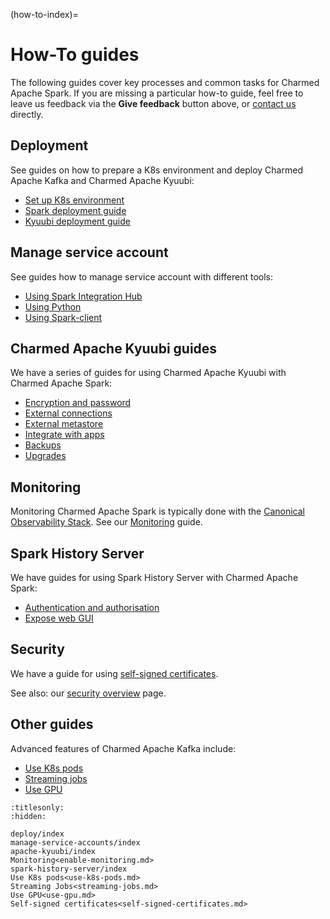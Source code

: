 (how-to-index)=
# How-To guides

The following guides cover key processes and common tasks for Charmed Apache Spark.
If you are missing a particular how-to guide, feel free to leave us feedback via the
**Give feedback** button above, or [contact us](reference-contacts) directly.

## Deployment

See guides on how to prepare a K8s environment and deploy
Charmed Apache Kafka and Charmed Apache Kyuubi:

* [Set up K8s environment](how-to-deploy-environment)
* [Spark deployment guide](how-to-deploy-spark)
* [Kyuubi deployment guide](how-to-deploy-kyuubi)

## Manage service account

See guides how to manage service account with different tools:

* [Using Spark Integration Hub](how-to-service-accounts-integration-hub)
* [Using Python](how-to-service-accounts-python)
* [Using Spark-client](how-to-service-accounts-spark-client)

## Charmed Apache Kyuubi guides

We have a series of guides for using Charmed Apache Kyuubi with Charmed Apache Spark:

* [Encryption and password](how-to-apache-kyuubi-encryption-and-passwords)
* [External connections](how-to-apache-kyuubi-external-connections)
* [External metastore](how-to-apache-kyuubi-external-metastore)
* [Integrate with apps](how-to-apache-kyuubi-integrate-with-applications)
* [Backups](how-to-apache-kyuubi-back-up-and-restore)
* [Upgrades](how-to-apache-kyuubi-upgrade)

## Monitoring

Monitoring Charmed Apache Spark is typically done with the
[Canonical Observability Stack](https://charmhub.io/topics/canonical-observability-stack).
See our [Monitoring](how-to-monitoring) guide.

## Spark History Server

We have guides for using Spark History Server with Charmed Apache Spark:

* [Authentication and authorisation](how-to-spark-history-server-auth)
* [Expose web GUI](how-to-spark-history-server-expose-web-gui)

## Security

We have a guide for using [self-signed certificates](how-to-self-signed-certificates).

  See also: our [security overview](explanation-security) page.

## Other guides

Advanced features of Charmed Apache Kafka include:

* [Use K8s pods](how-to-use-k8s-pods)
* [Streaming jobs](how-to-streaming-jobs)
* [Use GPU](how-to-use-gpu)

```{toctree}
:titlesonly:
:hidden:

deploy/index
manage-service-accounts/index
apache-kyuubi/index
Monitoring<enable-monitoring.md>
spark-history-server/index
Use K8s pods<use-k8s-pods.md>
Streaming Jobs<streaming-jobs.md>
Use GPU<use-gpu.md>
Self-signed certificates<self-signed-certificates.md>
```
